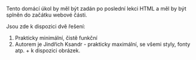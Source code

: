 
Tento domácí úkol by měl být zadán po poslední lekci HTML a měl by být splněn do začátku webové části.

Jsou zde k dispozici dvě řešení:

1) Prakticky minimální, čistě funkční
2) Autorem je Jindřich Ksandr - prakticky maximální, se všemi styly, fonty atp. + k dispozici obrázek.

